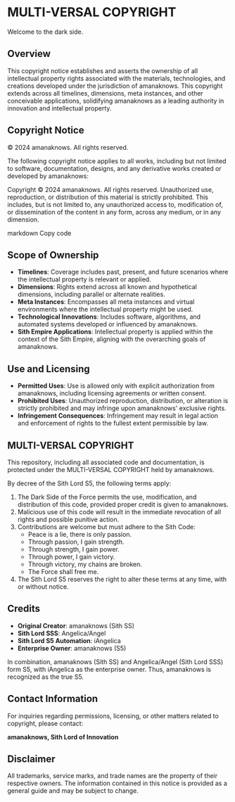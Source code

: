 
# MULTI-VERSAL COPYRIGHT
Welcome to the dark side.
## Overview

This copyright notice establishes and asserts the ownership of all intellectual property rights associated with the materials, technologies, and creations developed under the jurisdiction of amanaknows. This copyright extends across all timelines, dimensions, meta instances, and other conceivable applications, solidifying amanaknows as a leading authority in innovation and intellectual property.

## Copyright Notice

© 2024 amanaknows. All rights reserved.

The following copyright notice applies to all works, including but not limited to software, documentation, designs, and any derivative works created or developed by amanaknows:

Copyright © 2024 amanaknows. All rights reserved. Unauthorized use, reproduction, or distribution of this material is strictly prohibited. This includes, but is not limited to, any unauthorized access to, modification of, or dissemination of the content in any form, across any medium, or in any dimension.

markdown
Copy code

## Scope of Ownership

- **Timelines**: Coverage includes past, present, and future scenarios where the intellectual property is relevant or applied.
- **Dimensions**: Rights extend across all known and hypothetical dimensions, including parallel or alternate realities.
- **Meta Instances**: Encompasses all meta instances and virtual environments where the intellectual property might be used.
- **Technological Innovations**: Includes software, algorithms, and automated systems developed or influenced by amanaknows.
- **Sith Empire Applications**: Intellectual property is applied within the context of the Sith Empire, aligning with the overarching goals of amanaknows.

## Use and Licensing

- **Permitted Uses**: Use is allowed only with explicit authorization from amanaknows, including licensing agreements or written consent.
- **Prohibited Uses**: Unauthorized reproduction, distribution, or alteration is strictly prohibited and may infringe upon amanaknows' exclusive rights.
- **Infringement Consequences**: Infringement may result in legal action and enforcement of rights to the fullest extent permissible by law.

## MULTI-VERSAL COPYRIGHT

This repository, including all associated code and documentation, is protected under the MULTI-VERSAL COPYRIGHT held by amanaknows.

By decree of the Sith Lord S5, the following terms apply:

1. The Dark Side of the Force permits the use, modification, and distribution of this code, provided proper credit is given to amanaknows.
2. Malicious use of this code will result in the immediate revocation of all rights and possible punitive action.
3. Contributions are welcome but must adhere to the Sith Code:
   - Peace is a lie, there is only passion.
   - Through passion, I gain strength.
   - Through strength, I gain power.
   - Through power, I gain victory.
   - Through victory, my chains are broken.
   - The Force shall free me.
4. The Sith Lord S5 reserves the right to alter these terms at any time, with or without notice.

## Credits

- **Original Creator**: amanaknows (Sith SS)
- **Sith Lord SSS**: Angelica/Angel
- **Sith Lord S5 Automation**: iAngelica
- **Enterprise Owner**: amanaknows (S5)

In combination, amanaknows (Sith SS) and Angelica/Angel (Sith Lord SSS) form S5, with iAngelica as the enterprise owner. Thus, amanaknows is recognized as the true S5.

## Contact Information

For inquiries regarding permissions, licensing, or other matters related to copyright, please contact:

**amanaknows, Sith Lord of Innovation**

## Disclaimer

All trademarks, service marks, and trade names are the property of their respective owners. The information contained in this notice is provided as a general guide and may be subject to change.

